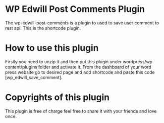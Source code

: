 # WP Edwill Post Comments Plugin
The wp-edwill-post-comments is a plugin to used to save user comment to rest api.
This is the shortcode plugin.
# How to use this plugin
Firstly you need to unzip it and then put this  plugin under wordpress/wp-content/plugins
folder and activate it.
From the dashboard of your word press website go to desired page and add shortcode
and paste this code [wp_edwill_save_comment].
# Copyrights of this plugin
This plugin is free of charge feel free to share it with your friends and love once.
